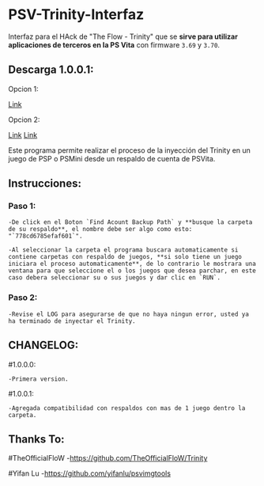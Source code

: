 # PSV-Trinity-Interfaz
Interfaz para el HAck de "The Flow - Trinity" que se **sirve para utilizar aplicaciones de terceros en la PS Vita** con firmware `3.69` y `3.70`.

## Descarga 1.0.0.1: 
Opcion 1: 

  [Link](<https://t.co/VuHlrwtWg4>)
  
Opcion 2: 

  [Link](<https://t.co/I0KLGJTx4m>)
  [Link](<https://t.co/49SqzIRNHt>)
  
Este programa permite realizar el proceso de la inyección del Trinity en un juego de PSP o PSMini desde un respaldo de cuenta de PSVita.

## Instrucciones: 

### Paso 1:

    -De click en el Boton `Find Acount Backup Path` y **busque la carpeta de su respaldo**, el nombre debe ser algo como esto: "`778cd6785efaf601`".
 
    -Al seleccionar la carpeta el programa buscara automaticamente si contiene carpetas con respaldo de juegos, **si solo tiene un juego iniciara el proceso automaticamente**, de lo contrario le mostrara una ventana para que seleccione el o los juegos que desea parchar, en este caso debera seleccionar su o sus juegos y dar clic en `RUN`.

### Paso 2:

    -Revise el LOG para asegurarse de que no haya ningun error, usted ya ha terminado de inyectar el Trinity.

## CHANGELOG:

#1.0.0.0:

    -Primera version.

#1.0.0.1:

    -Agregada compatibilidad con respaldos con mas de 1 juego dentro la carpeta.

## Thanks To: 

#TheOfficialFloW
-https://github.com/TheOfficialFloW/Trinity

#Yifan Lu
-https://github.com/yifanlu/psvimgtools
